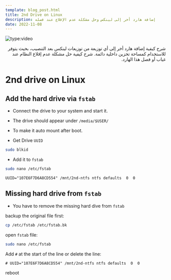 ```yaml
---
template: blog_post.html
title: 2nd Drive on Linux
description: إضافة هارد أخر إلى لينكس وحل مشكلة عدم الإقلاع عند فصله
date: 2022-11-08
---
```


![type:video](https://www.youtube.com/embed/CPvJvY79vEw)

<div dir="rtl">
شرح كيفية إضافة هارد أخر إلى أي توزيعة من توزيعات لينكس بعد التنصيب، بحيث يتوفر للاستخدام كمساحة تخزين داخلية دائمة. شرح كيفية حل مشكلة عدم إقلاع النظام عند غياب أو فصل هذا الهارد.
</div>

<p hidden>#more</p>

# 2nd drive on Linux


## Add the hard drive via `fstab`

- Connect the drive to your system and start it.

- The drive should appear under `/media/$USER/`

- To make it auto mount after boot.

- Get Drive `UUID`

```sh
sudo blkid
```

- Add it to `fstab`

```sh
sudo nano /etc/fstab
```

```
UUID="107E6F7D6A8CD554" /mnt/2nd-ntfs ntfs defaults  0  0
```

## Missing hard drive from `fstab`

- You have to remove the missing hard dive from `fstab`

backup the original file first:

```sh
cp /etc/fstab /etc/fstab.bk
```

open `fstab` file:

```sh
sudo nano /etc/fstab
```

Add `#` at the start of the line or delete the line:

```
# UUID="107E6F7D6A8CD554" /mnt/2nd-ntfs ntfs defaults  0  0
```

reboot